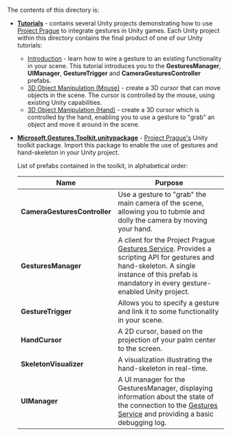 The contents of this directory is:

- [**Tutorials**](Tutorials) - contains several Unity projects demonstrating how to use [Project Prague](https://docs.microsoft.com/en-us/gestures)
to integrate gestures in Unity games. Each Unity project within this directory contains the final product of one of our Unity tutorials:

    - [Introduction](https://review.docs.microsoft.com/en-us/gestures/unity-tutorials-introduction) - learn how to wire a gesture to an existing functionality in your scene. This tutorial introduces you to the **GesturesManager**, **UIManager**, **GestureTrigger** and **CameraGesturesController** prefabs.
    - [3D Object Manipulation (Mouse)](https://review.docs.microsoft.com/en-us/gestures/unity-tutorials-3d-object-manipulation-mous) - create a 3D cursor that can move objects in the scene. The cursor is controlled by the mouse, using existing Unity capabilities.
    - [3D Object Manipulation (Hand)](https://review.docs.microsoft.com/en-us/gestures/unity-tutorials-3d-object-manipulation-hand) - create a 3D cursor which is controlled by the hand, enabling you to use a gesture to "grab" an object and move it around in the scene.

- [**Microsoft.Gestures.Toolkit.unitypackage**](Microsoft.Gestures.Toolkit.unitypackage) - [Project Prague's](https://docs.microsoft.com/en-us/gestures) Unity toolkit package.
Import this package to enable the use of gestures and hand-skeleton in your Unity project.

    List of prefabs contained in the toolkit, in alphabetical order:

    Name | Purpose |
    -----|---------|
    **CameraGesturesController** | Use a gesture to "grab" the main camera of the scene, allowing you to tubmle and dolly the camera by moving your hand.
    **GesturesManager** | A client for the Project Prague [Gestures Service](https://docs.microsoft.com/en-us/gestures/getting-started-gestures-service). Provides a scripting API for gestures and hand-skeleton. A single instance of this prefab is mandatory in every gesture-enabled Unity project.
    **GestureTrigger** | Allows you to specify a gesture and link it to some functionality in your scene.
    **HandCursor** | A 2D cursor, based on the projection of your palm center to the screen.
    **SkeletonVisualizer** | A visualization illustrating the hand-skeleton in real-time.
    **UIManager** | A UI manager for the GesturesManager, displaying information about the state of the connection to the [Gestures Service](https://docs.microsoft.com/en-us/gestures/getting-started-gestures-service) and providing a basic debugging log.
